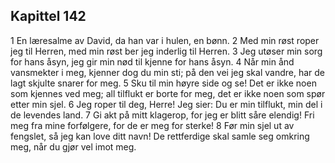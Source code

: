 ## Kapittel 142

1 En læresalme av David, da han var i hulen, en bønn.
2 Med min røst roper jeg til Herren, med min røst ber jeg inderlig til Herren.
3 Jeg utøser min sorg for hans åsyn, jeg gir min nød til kjenne for hans åsyn.
4 Når min ånd vansmekter i meg, kjenner dog du min sti; på den vei jeg skal vandre, har de lagt skjulte snarer for meg.
5 Sku til min høyre side og se! Det er ikke noen som kjennes ved meg; all tilflukt er borte for meg, det er ikke noen som spør etter min sjel.
6 Jeg roper til deg, Herre! Jeg sier: Du er min tilflukt, min del i de levendes land.
7 Gi akt på mitt klagerop, for jeg er blitt såre elendig! Fri meg fra mine forfølgere, for de er meg for sterke!
8 Før min sjel ut av fengslet, så jeg kan love ditt navn! De rettferdige skal samle seg omkring meg, når du gjør vel imot meg.
